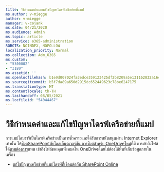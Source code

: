 ```yaml
---
title: วิธีกําหนดค่าและแก้ไขปัญหาไดรฟ์เครือข่ายที่แมป
ms.author: v-miegge
author: v-miegge
manager: v-cojank
ms.date: 04/21/2020
ms.audience: Admin
ms.topic: article
ms.service: o365-administration
ROBOTS: NOINDEX, NOFOLLOW
localization_priority: Normal
ms.collection: Adm_O365
ms.custom:
- "5300002"
- "3180"
ms.assetid: ''
ms.openlocfilehash: b1e9d007024fa3edce359123425df2b8209a5e131162832a16c651ff3fd6b5d3
ms.sourcegitcommit: b5f7da89a650d2915dc652449623c78be6247175
ms.translationtype: MT
ms.contentlocale: th-TH
ms.lasthandoff: 08/05/2021
ms.locfileid: "54044467"
---
```

# <a name="how-to-configure-and-troubleshoot-mapped-network-drives"></a>วิธีกําหนดค่าและแก้ไขปัญหาไดรฟ์เครือข่ายที่แมป

การแมปไลบรารีเป็นไดรฟ์เครือข่ายเป็นการชั่วคราวและได้รับการสนับสนุนผ่าน Internet Explorer เท่านั้น ให้[ซิงค์SharePointกับไคลเอ็นต์เวอร์ชัน การซิงค์สําหรับ OneDriveใหม่](https://support.office.com/article/6de9ede8-5b6e-4503-80b2-6190f3354a88)ที่มี การเข้าถึงไฟล์ได้[ตามต้องการ](https://support.office.com/article/0e6860d3-d9f3-4971-b321-7092438fb38e)แทน เข้าถึงไฟล์ของคุณทั้งหมดใน OneDriveโดยไม่ต้องใช้พื้นที่เก็บข้อมูลภายในเครื่อง

* [แก้ไขปัญหาเครือข่ายที่แมปไดรฟ์ที่เชื่อมต่อกับ SharePoint Online](https://docs.microsoft.com/sharepoint/support/administration/troubleshoot-mapped-network-drives)
